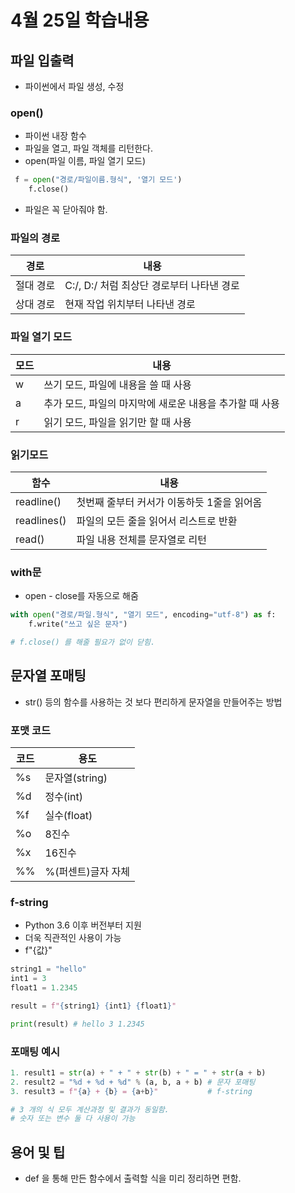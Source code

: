 # 4월 25일 학습내용
## 파일 입출력
- 파이썬에서 파일 생성, 수정
### open()
- 파이썬 내장 함수
- 파일을 열고, 파일 객체를 리턴한다.
- open(파일 이름, 파일 열기 모드)
```python
 f = open("경로/파일이름.형식", '열기 모드')
    f.close()
```
- 파일은 꼭 닫아줘야 함.


### 파일의 경로
경로 | 내용
---|---
절대 경로 | C:/, D:/ 처럼 최상단 경로부터 나타낸 경로
상대 경로 | 현재 작업 위치부터 나타낸 경로


### 파일 열기 모드
모드|내용
-----|-----
w | 쓰기 모드, 파일에 내용을 쓸 때 사용
a | 추가 모드, 파일의 마지막에 새로운 내용을 추가할 때 사용
r | 읽기 모드, 파일을 읽기만 할 때 사용


### 읽기모드
함수 | 내용
---|---
readline() | 첫번째 줄부터 커서가 이동하듯 1줄을 읽어옴
readlines() | 파일의 모든 줄을 읽어서 리스트로 반환
read() | 파일 내용 전체를 문자열로 리턴


### with문
- open - close를 자동으로 해줌

```python
with open("경로/파일.형식", "열기 모드", encoding="utf-8") as f:
    f.write("쓰고 싶은 문자")

# f.close() 를 해줄 필요가 없이 닫힘.
```


## 문자열 포매팅 
- str() 등의 함수를 사용하는 것 보다 편리하게 문자열을 만들어주는 방법


### 포맷 코드
코드 | 용도
---|---
%s | 문자열(string)
%d | 정수(int)
%f | 실수(float)
%o | 8진수
%x | 16진수
%% | %(퍼센트)글자 자체


### f-string
- Python 3.6 이후 버전부터 지원
- 더욱 직관적인 사용이 가능
- f"{값}"

```py
string1 = "hello"
int1 = 3
float1 = 1.2345

result = f"{string1} {int1} {float1}"

print(result) # hello 3 1.2345
```


### 포매팅 예시
```py
1. result1 = str(a) + " + " + str(b) + " = " + str(a + b)
2. result2 = "%d + %d + %d" % (a, b, a + b) # 문자 포매팅
3. result3 = f"{a} + {b} = {a+b}"           # f-string

# 3 개의 식 모두 계산과정 및 결과가 동일함.
# 숫자 또는 변수 둘 다 사용이 가능
```


## 용어 및 팁
- def 을 통해 만든 함수에서 출력할 식을 미리 정리하면 편함.
